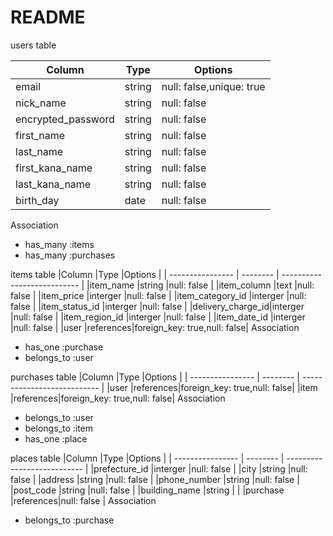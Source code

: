 # README

users table

|Column            |Type      |Options                      |
| ---------------- | -------- | --------------------------- | 
|email             |string    |null: false,unique: true     |
|nick_name         |string    |null: false                  |
|encrypted_password|string    |null: false                  |
|first_name        |string    |null: false                  |
|last_name         |string    |null: false                  |
|first_kana_name   |string    |null: false                  |
|last_kana_name    |string    |null: false                  |
|birth_day         |date      |null: false                  |
 Association
- has_many :items
- has_many :purchases

items table
|Column            |Type      |Options                      |
| ---------------- | -------- | --------------------------- | 
|item_name         |string    |null: false                  |
|item_column       |text      |null: false                  |
|item_price        |interger  |null: false                  |
|item_category_id  |interger  |null: false                  |
|item_status_id    |interger  |null: false                  |
|delivery_charge_id|interger  |null: false                  |
|item_region_id    |interger  |null: false                  |
|item_date_id      |interger  |null: false                  |
|user              |references|foreign_key: true,null: false|
 Association
- has_one :purchase
- belongs_to :user

purchases table
|Column            |Type      |Options                      |
| ---------------- | -------- | --------------------------- | 
|user              |references|foreign_key: true,null: false|
|item              |references|foreign_key: true,null: false|
 Association
- belongs_to :user
- belongs_to :item
- has_one :place

places table
|Column            |Type      |Options                      |
| ---------------- | -------- | --------------------------- | 
|prefecture_id     |interger  |null: false                  |
|city              |string    |null: false                  | 
|address           |string    |null: false                  | 
|phone_number      |string    |null: false                  |    
|post_code         |string    |null: false                  | 
|building_name     |string    |                             |
|purchase          |references|null: false                  |
 Association
- belongs_to :purchase